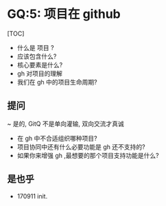 # GQ:5: 项目在 github

[TOC]


+ 什么是 项目 ?
+ 应该包含什么?
+ 核心要素是什么?
+ gh 对项目的理解
+ 我们在 gh 中的项目生命周期?



## 提问
~ 是的, GitQ 不是单向灌输, 双向交流才真诚

- 在 gh 中不合适组织哪种项目?
- 项目协同中还有什么必要功能是 gh 还不支持的?
- 如果你来增强 gh ,最想要的那个项目支持功能是什么?


## 是也乎

- 170911 init.

